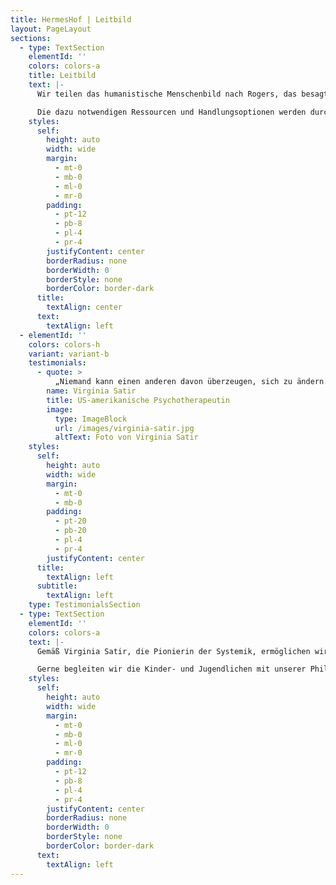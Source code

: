 ```yaml
---
title: HermesHof | Leitbild
layout: PageLayout
sections:
  - type: TextSection
    elementId: ''
    colors: colors-a
    title: Leitbild
    text: |-
      Wir teilen das humanistische Menschenbild nach Rogers, das besagt, dass sich „die Persönlichkeit eines jeden Menschen so entwickeln kann, dass ein Gefühl wahrer Selbstverwirklichung möglich ist. In tiefer Verbundenheit mit den eigenen Fähigkeiten und Talenten zu stehen, bedeutet sich selbst wahrzunehmen, sich anzuerkennen und zu lieben.“

      Die dazu notwendigen Ressourcen und Handlungsoptionen werden durch die systemische Haltung unseres Hauses angestoßen.
    styles:
      self:
        height: auto
        width: wide
        margin:
          - mt-0
          - mb-0
          - ml-0
          - mr-0
        padding:
          - pt-12
          - pb-8
          - pl-4
          - pr-4
        justifyContent: center
        borderRadius: none
        borderWidth: 0
        borderStyle: none
        borderColor: border-dark
      title:
        textAlign: center
      text:
        textAlign: left
  - elementId: ''
    colors: colors-h
    variant: variant-b
    testimonials:
      - quote: >
          „Niemand kann einen anderen davon überzeugen, sich zu ändern. Jeder von uns hat eine Tür zur Veränderung, die nur von innen geöffnet werden kann“
        name: Virginia Satir
        title: US-amerikanische Psychotherapeutin
        image:
          type: ImageBlock
          url: /images/virginia-satir.jpg
          altText: Foto von Virginia Satir
    styles:
      self:
        height: auto
        width: wide
        margin:
          - mt-0
          - mb-0
        padding:
          - pt-20
          - pb-20
          - pl-4
          - pr-4
        justifyContent: center
      title:
        textAlign: left
      subtitle:
        textAlign: left
    type: TestimonialsSection
  - type: TextSection
    elementId: ''
    colors: colors-a
    text: |-
      Gemäß Virginia Satir, die Pionierin der Systemik, ermöglichen wir den Kindern- und Jugendlichen durch eine angemessene Beziehungsarbeit, Alltags- und Organisationsstruktur, Individualität, Partizipation, Respekt und Wertschätzung ihre eigene individuelle Lebenswelt wahrzunehmen und Veränderungsmöglichkeiten erkennen und zulassen zu können.  Unsere systemische Haltung bietet die Möglichkeit herausfordernde Muster sowohl aus der Biographie (Herkunftsfamilie und andere Subsysteme), als auch aus dem aktuellen Lebensumfeld (Wohngruppe und andere Subsysteme) zu erkennen und in Veränderung zu bringen.

      Gerne begleiten wir die Kinder- und Jugendlichen mit unserer Philosophie bis hin zum Erwachsenwerden in unserem Hause. Wir freuen uns aber auch an einen möglichen  Prozess des Zusammenwachsens der Kinder und Jugendlichen mit ihren Herkunftsfamilien beteiligt zu sein.
    styles:
      self:
        height: auto
        width: wide
        margin:
          - mt-0
          - mb-0
          - ml-0
          - mr-0
        padding:
          - pt-12
          - pb-8
          - pl-4
          - pr-4
        justifyContent: center
        borderRadius: none
        borderWidth: 0
        borderStyle: none
        borderColor: border-dark
      text:
        textAlign: left
---
```


